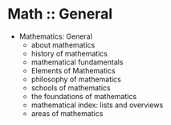 # Math :: General

* Mathematics: General
  - about mathematics
  - history of mathematics
  - mathematical fundamentals
  - Elements of Mathematics
  - philosophy of mathematics
  - schools of mathematics
  - the foundations of mathematics
  - mathematical index: lists and overviews
  - areas of mathematics
